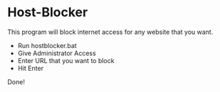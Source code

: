 # Host-Blocker
This program will block internet access for any website that you want.

- Run hostblocker.bat
- Give Administrator Access
- Enter URL that you want to block
- Hit Enter

Done!
